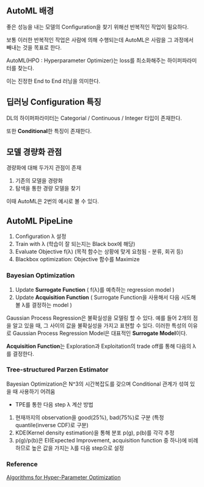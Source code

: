 ## AutoML 배경
좋은 성능을 내는 모델의 Configuration을 찾기 위해선 반복적인 작업이 필요하다.

보통 이러한 반복적인 작업은 사람에 의해 수행되는데 AutoML은 사람을 그 과정에서 빼내는 것을 목표로 한다.

AutoML(HPO : Hyperparameter Optimizer)는 loss를 최소화해주는 하이퍼파라미터를 찾는다.

이는 진정한 End to End 러닝을 의미한다.

## 딥러닝 Configuration 특징
DL의 하이퍼파라미터는 Categorial / Continuous / Integer 타입이 존재한다.

또한 **Conditional**한 특징이 존재한다.


## 모델 경량화 관점
경량화에 대해 두가지 관점이 존재

1. 기존의 모델을 경량화
2. 탐색을 통한 경량 모델을 찾기

이때 AutoML은 2번의 예시로 볼 수 있다.

## AutoML PipeLine
1. Configuration λ 설정 
2. Train with λ (학습이 잘 되는지는 Black box에 해당)
3. Evaluate Objective f(λ) (목적 함수는 상황에 맞게 요청됨 - 분류, 회귀 등)
4. Blackbox optimization: Objective 함수를 Maximize


### Bayesian Optimization
1. Update **Surrogate Function** ( f(λ)를 예측하는 regression model )
2. Update **Acquisition Function** ( Surrogate Function을 사용해서 다음 시도해 볼 λ를 결정하는 model )

Gaussian Process Regression은 불확실성을 모델링 할 수 있다.
    예를 들어 2개의 점을 알고 있을 때, 그 사이의 값을 불확실성을 가지고 표현할 수 있다.
        이러한 특성의 이유로 Gaussian Process Regression Model은 대표적인 **Surrogate Model**이다.

**Acquisition Function**는 Exploration과 Exploitation의 trade off를 통해 다음의 λ를 결정한다.

### Tree-structured Parzen Estimator
Bayesian Optimization은 N^3의 시간복잡도를 갖으며 Conditional 관계가 섞여 있을 때 사용하기 어려움

- TPE를 통한 다음 step λ 계산 방법
1. 현재까지의 observation을 good(25%), bad(75%)로 구분 (특정 quantile(inverse CDF)로 구분)
2. KDE(Kernel density estimation)을 통해 분포 p(g), p(b)를 각각 추정
3. p(g)/p(b)은 EI(Expected Improvement, acquisition function 중 하나)에 비례하므로 높은 값을 가지는 λ를 다음 step으로 설정


### Reference
[Algorithms for Hyper-Parameter Optimization](https://papers.nips.cc/paper/2011/file/86e8f7ab32cfd12577bc2619bc635690-Paper.pdf)